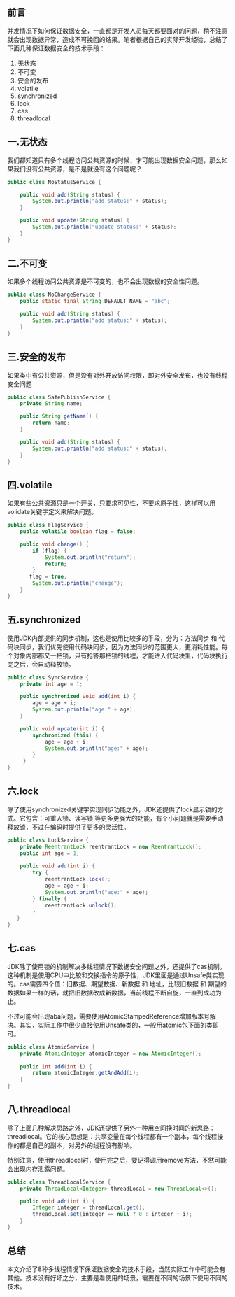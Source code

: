 ## 前言
并发情况下如何保证数据安全，一直都是开发人员每天都要面对的问题，稍不注意就会出现数据异常，造成不可挽回的结果。笔者根据自己的实际开发经验，总结了下面几种保证数据安全的技术手段：
1. 无状态
2. 不可变
3. 安全的发布
4. volatile
5. synchronized
6. lock
7. cas
8. threadlocal

## 一.无状态
我们都知道只有多个线程访问公共资源的时候，才可能出现数据安全问题，那么如果我们没有公共资源，是不是就没有这个问题呢？
```java
public class NoStatusService {

    public void add(String status) {
        System.out.println("add status:" + status);
    }

    public void update(String status) {
        System.out.println("update status:" + status);
    }
}
```

## 二.不可变
如果多个线程访问公共资源是不可变的，也不会出现数据的安全性问题。
```java
public class NoChangeService {
    public static final String DEFAULT_NAME = "abc";

    public void add(String status) {
        System.out.println("add status:" + status);
    }
}
```
## 三.安全的发布
如果类中有公共资源，但是没有对外开放访问权限，即对外安全发布，也没有线程安全问题
```java
public class SafePublishService {
    private String name;

    public String getName() {
        return name;
    }

    public void add(String status) {
        System.out.println("add status:" + status);
    }
}
```

## 四.volatile
如果有些公共资源只是一个开关，只要求可见性，不要求原子性，这样可以用volidate关键字定义来解决问题。
```java
public class FlagService {
    public volatile boolean flag = false;

    public void change() {
        if (flag) {
            System.out.println("return");
            return;
        }       
       flag = true;
        System.out.println("change");
    }
}
```

## 五.synchronized
使用JDK内部提供的同步机制，这也是使用比较多的手段，分为：方法同步 和 代码块同步，我们优先使用代码块同步，因为方法同步的范围更大，更消耗性能。每个对象内部都又一把锁，只有抢答那把锁的线程，才能进入代码块里，代码块执行完之后，会自动释放锁。
```java
public class SyncService {
    private int age = 1;

    public synchronized void add(int i) {
        age = age + i;        
        System.out.println("age:" + age);
    }

    public void update(int i) {
        synchronized (this) {
            age = age + i;                          
            System.out.println("age:" + age);
        }    
     }
}
```

## 六.lock
除了使用synchronized关键字实现同步功能之外，JDK还提供了lock显示锁的方式。它包含：可重入锁、读写锁 等更多更强大的功能，有个小问题就是需要手动释放锁，不过在编码时提供了更多的灵活性。
```java
public class LockService {
    private ReentrantLock reentrantLock = new ReentrantLock();
    public int age = 1;
    
    public void add(int i) {
        try {
            reentrantLock.lock();
            age = age + i;           
            System.out.println("age:" + age);
        } finally {
            reentrantLock.unlock();        
        }    
   }
}
```

## 七.cas
JDK除了使用锁的机制解决多线程情况下数据安全问题之外，还提供了cas机制。这种机制是使用CPU中比较和交换指令的原子性，JDK里面是通过Unsafe类实现的。cas需要四个值：旧数据、期望数据、新数据 和 地址，比较旧数据 和 期望的数据如果一样的话，就把旧数据改成新数据，当前线程不断自旋，一直到成功为止。

不过可能会出现aba问题，需要使用AtomicStampedReference增加版本号解决。其实，实际工作中很少直接使用Unsafe类的，一般用atomic包下面的类即可。
```java
public class AtomicService {
    private AtomicInteger atomicInteger = new AtomicInteger();
    
    public int add(int i) {
        return atomicInteger.getAndAdd(i);
    }
}
```

## 八.threadlocal
除了上面几种解决思路之外，JDK还提供了另外一种用空间换时间的新思路：threadlocal。它的核心思想是：共享变量在每个线程都有一个副本，每个线程操作的都是自己的副本，对另外的线程没有影响。

特别注意，使用threadlocal时，使用完之后，要记得调用remove方法，不然可能会出现内存泄露问题。
```java
public class ThreadLocalService {
    private ThreadLocal<Integer> threadLocal = new ThreadLocal<>();

    public void add(int i) {
        Integer integer = threadLocal.get();
        threadLocal.set(integer == null ? 0 : integer + i);
    }
}
```

## 总结
本文介绍了8种多线程情况下保证数据安全的技术手段，当然实际工作中可能会有其他。技术没有好坏之分，主要是看使用的场景，需要在不同的场景下使用不同的技术。